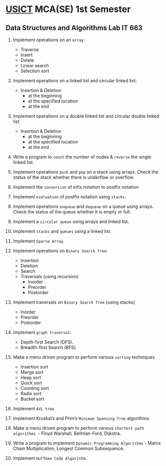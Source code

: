 # [USICT](http://www.ipu.ac.in/usict) MCA(SE) 1st Semester

## Data Structures and Algorithms Lab IT 663

1. Implement operations on an `array`:
    - Traverse
    - Insert
    - Delete
    - Linear search
    - Selection sort 

2. Implement operations on a  linked list and circular linked list:
    - Insertion & Deletion
        - at the beginning
        - at the specified location
        - at the end

3. Implement operations on a double linked list and circular double linked list:
    - Insertion & Deletion
        - at the beginning
        - at the specified location
        - at the end

4. Write a program to `count` the number of nodes & `reverse` the single linked list.

5. Implement operations `push` and `pop` on a stack using arrays. Check the status of the stack whether there is underflow or overflow.

6. Implement the `conversion` of infix notation to postfix notation

7. Implement `evaluation` of postfix notation using `stacks`.

8. Implement operations `enqueue` and `dequeue` on a queue using arrays. Check the status of the queue whether it is empty or full.

9. Implement a `circular queue` using arrays and linked list.

10. Implement `stacks` and `queues` using a linked list.

11. Implement `Sparse Array`.

12. Implement operations on `Binary Search Tree`:
    - Insertion
    - Deletion
    - Search
    - Traversals (using recursion)
        - Inorder
        - Preorder
        - Postorder

13. Implement traversals on `Binary Search Tree` (using stacks) 
    - Inorder
    - Preorder
    - Postorder

14. Implement `graph traversal`:
    - Depth-first Search (DFS).
    - Breadth-first Search (BFS).

15. Make a menu driven program to perform various `sorting` techniques
    - Insertion sort
    - Merge sort
    - Heap sort
    - Quick sort
    - Counting sort
    - Radix sort
    - Bucket sort

16. Implement `AVL tree`

17. Implement Kruskal’s and Prim’s `Minimum Spanning Tree` algorithms.

18. Make a menu driven program to perform various `shortest path algorithms `- Floyd Warshall, Bellman-Ford, Dijkstra.

19. Write a program to implement `Dynamic Programming Algorithms` - Matrix Chain Multiplication, Longest Common Subsequence.

20. Implement `Huffman Code Algorithm`.